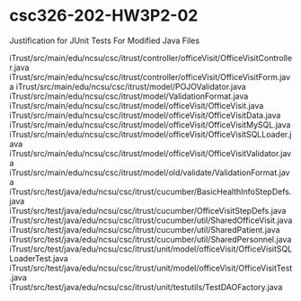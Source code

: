 # csc326-202-HW3P2-02

Justification for JUnit Tests For Modified Java Files

iTrust/src/main/edu/ncsu/csc/itrust/controller/officeVisit/OfficeVisitController.java
iTrust/src/main/edu/ncsu/csc/itrust/controller/officeVisit/OfficeVisitForm.java
iTrust/src/main/edu/ncsu/csc/itrust/model/POJOValidator.java
iTrust/src/main/edu/ncsu/csc/itrust/model/ValidationFormat.java
iTrust/src/main/edu/ncsu/csc/itrust/model/officeVisit/OfficeVisit.java
iTrust/src/main/edu/ncsu/csc/itrust/model/officeVisit/OfficeVisitData.java
iTrust/src/main/edu/ncsu/csc/itrust/model/officeVisit/OfficeVisitMySQL.java
iTrust/src/main/edu/ncsu/csc/itrust/model/officeVisit/OfficeVisitSQLLoader.java
iTrust/src/main/edu/ncsu/csc/itrust/model/officeVisit/OfficeVisitValidator.java
iTrust/src/main/edu/ncsu/csc/itrust/model/old/validate/ValidationFormat.java
iTrust/src/test/java/edu/ncsu/csc/itrust/cucumber/BasicHealthInfoStepDefs.java
iTrust/src/test/java/edu/ncsu/csc/itrust/cucumber/OfficeVisitStepDefs.java
iTrust/src/test/java/edu/ncsu/csc/itrust/cucumber/util/SharedOfficeVisit.java
iTrust/src/test/java/edu/ncsu/csc/itrust/cucumber/util/SharedPatient.java
iTrust/src/test/java/edu/ncsu/csc/itrust/cucumber/util/SharedPersonnel.java
iTrust/src/test/java/edu/ncsu/csc/itrust/unit/model/officeVisit/OfficeVisitSQLLoaderTest.java
iTrust/src/test/java/edu/ncsu/csc/itrust/unit/model/officeVisit/OfficeVisitTest.java
iTrust/src/test/java/edu/ncsu/csc/itrust/unit/testutils/TestDAOFactory.java
